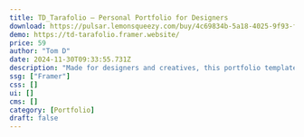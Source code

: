 ```yaml
---
title: TD_Tarafolio — Personal Portfolio for Designers
download: https://pulsar.lemonsqueezy.com/buy/4c69834b-5a18-4025-9f93-f4f52e4109bb
demo: https://td-tarafolio.framer.website/
price: 59
author: "Tom D"
date: 2024-11-30T09:33:55.731Z
description: "Made for designers and creatives, this portfolio template is designed to give you a unique edge, making your work stand out and allowing your personality and brand to shine. Ideal for designers, photographers, and other creatives."
ssg: ["Framer"]
css: []
ui: []
cms: []
category: [Portfolio]
draft: false
---
```

